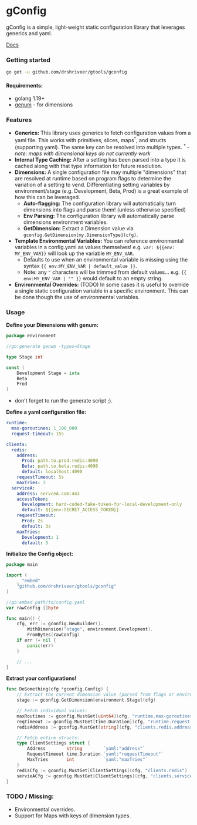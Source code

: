 gConfig
=======

gConfig is a simple, light-weight static configuration library that leverages generics and yaml.

[Docs](https://pkg.go.dev/github.com/drshriveer/gtools/gconfig)

### Getting started

```bash
go get -u github.com/drshriveer/gtools/gconfig
```

#### Requirements:

-	golang 1.19+
-	[genum](github.com/drshriveer/gtools/genum) - for dimensions

### Features

-	**Generics:** This library uses generics to fetch configuration values from a yaml file. This works with primitives, slices, maps<sup>†</sup>, and structs (supporting yaml). The same key can be resolved into multiple types. *<sup>†</sup> - note: maps with dimensional keys do not currently work*
-	**Internal Type Caching:** After a setting has been parsed into a type it is cached along with that type information for future resolution.  
-	**Dimensions:** A single configuration file may multiple "dimensions" that are resolved at runtime based on program flags to determine the variation of a setting to vend. Differentiating setting variables by environment/stage (e.g. Development, Beta, Prod) is a great example of how this can be leveraged.
	-	**Auto-flagging:** The configuration library will automatically turn dimensions into flags and parse them! (unless otherwise specified)
	-	**Env Parsing:** The configuration library will automatically parse dimensions environment variables.
	-	**GetDimension:** Extract a Dimension value via `gconfig.GetDimension[my.DimensionType](cfg)`.
-	**Template Environmental Variables:** You can reference environmental variables in a config.yaml as values themselves! e.g. `var: ${{env: MY_ENV_VAR}}` will look up the variable `MY_ENV_VAR`.
	-	Defaults to use when an environmental variable is missing using the syntax `{{ env:MY_ENV_VAR | default_value }}`.
	-	Note: any `"` characters will be trimmed from default values... e.g. `{{ env:MY_ENV_VAR | "" }}` would default to an empty string.
-	**Environmental Overrides:** (TODO) In some cases it is useful to override a single static configuration variable in a specific environment. This can be done though the use of environmental variables.

### Usage

**Define your Dimensions with genum:**

```go
package environment

//go:generate genum -types=Stage

type Stage int

const (
	Development Stage = iota
	Beta
	Prod
)
```

-	don't forget to run the generate script ;).

**Define a yaml configuration file:**

```yaml
runtime: 
  max-goroutines: 1_100_000
  request-timeout: 15s

clients:
  redis:
    address:
      Prod: path.to.prod.redis:4090
      Beta: path.to.beta.redis:4090
      default: localhost:4090
    requestTimeout: 5s
    maxTries: 3
  serviceA:
    address: servceA.com:443
    accessToken:
      Development: hard-coded-fake-token-for-local-development-only
      default: ${{env:SECRET_ACCESS_TOKEN}}
    requestTimeout:
      Prod: 2s
      default: 3s
    maxTries: 
      Development: 1
      default: 5

```

**Initialize the Config object:**

```go
package main

import (
	_ "embed"
	"github.com/drshriveer/gtools/gconfig"
)

//go:embed path/to/config.yaml
var rawConfig []byte

func main() {
	cfg, err := gconfig.NewBuilder().
		WithDimension("stage", environment.Development).
		FromBytes(rawConfig)
	if err != nil {
		panic(err)
	}

	// ...
}
```

**Extract your configurations!**

```go
func DoSomething(cfg *gconfig.Config) {
	// Extract the current dimension value (parsed from flags or environment variables).
	stage := gconfig.GetDimension[environment.Stage](cfg)

	// Fetch individual values:
	maxRoutines := gconfig.MustGet[uint64](cfg, "runtime.max-goroutines")
	reqTimeout := gconfig.MustGet[time.Duration](cfg, "runtime.request-timeout")
	redisAddress := gconfig.MustGet[string](cfg, "clients.redis.address")

	// Fetch entire structs:
	type ClientSettings struct {
		Address        string        `yaml:"address"`
		RequestTimeout time.Duration `yaml:"requestTimeout"`
		MaxTries       int           `yaml:"maxTries"`
	}
	redisCfg := gconfig.MustGet[ClientSettings](cfg, "clients.redis")
	servieACfg := gconfig.MustGet[ClientSettings](cfg, "clients.serviceA")
}
```

### TODO / Missing:

-	Environmental overrides.
-	Support for Maps with keys of dimension types.
